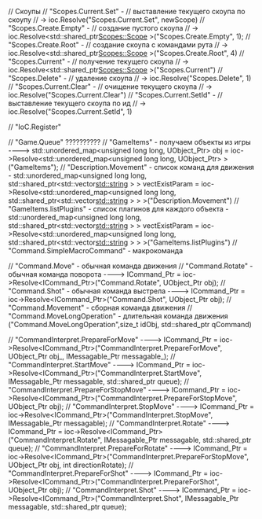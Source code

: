 // Скоупы
// "Scopes.Current.Set" -   // выставление текущего скоупа по скоупу // -> ioc.Resolve<void>("Scopes.Current.Set", newScope)
// "Scopes.Create.Empty" -  // создание пустого скоупа // -> ioc.Resolve<std::shared_ptr<Scopes::Scope> >("Scopes.Create.Empty", 1);
// "Scopes.Create.Root" -   // создание скоупа с командами рута // -> ioc.Resolve<std::shared_ptr<Scopes::Scope> >("Scopes.Create.Root", 4)
// "Scopes.Current" - 		// получение текущего скоупа // -> ioc.Resolve<std::shared_ptr<Scopes::Scope> >("Scopes.Current")
// "Scopes.Delete" - 		// удаление скоупа // -> ioc.Resolve<void>("Scopes.Delete", 1)
// "Scopes.Current.Clear" - // очищение текущего скоупа // -> ioc.Resolve<void>("Scopes.Current.Clear") 
// "Scopes.Current.SetId" - // выставление текущего скоупа по ид // -> ioc.Resolve<void>("Scopes.Current.SetId", 1)

// "IoC.Register"

// "Game.Queue" ??????????
// "GameItems" - получаем объекты из игры ---->  std::unordered_map<unsigned long long, UObject_Ptr> obj = ioc->Resolve<std::unordered_map<unsigned long long, UObject_Ptr> >("GameItems"); 
// "Description.Movement" - список команд для движения - std::unordered_map<unsigned long long, std::shared_ptr<std::vector<std::string> > > vectExistParam = ioc->Resolve<std::unordered_map<unsigned long long, std::shared_ptr<std::vector<std::string> > > >("Description.Movement")
// "GameItems.listPlugins" - список плагинов для каждого объекта - std::unordered_map<unsigned long long, std::shared_ptr<std::vector<std::string> > > vectExistParam = ioc->Resolve<std::unordered_map<unsigned long long, std::shared_ptr<std::vector<std::string> > > >("GameItems.listPlugins") 
// "Command.SimpleMacroCommand" - макрокоманда

// "Command.Move" - обычная команда движения
// "Command.Rotate" - обычная команда поворота ----> ICommand_Ptr = ioc->Resolve<ICommand_Ptr>("Command.Rotate", UObject_Ptr obj);
// "Command.Shot" - обычная команда выстрела  ----> ICommand_Ptr = ioc->Resolve<ICommand_Ptr>("Command.Shot", UObject_Ptr obj);
// "Command.Movement" - сборная команда движения
// "Command.MoveLongOperation" - длительная команда движения ("Command.MoveLongOperation",size_t idObj, std::shared_ptr<QueueCommand> qCommand)

// "CommandInterpret.PrepareForMove" ----> ICommand_Ptr = ioc->Resolve<ICommand_Ptr>("CommandInterpret.PrepareForMove", UObject_Ptr obj_, IMessagable_Ptr messagable_);
// "CommandInterpret.StartMove" ----> ICommand_Ptr = ioc->Resolve<ICommand_Ptr>("CommandInterpret.StartMove", IMessagable_Ptr messagable, std::shared_ptr<QueueCommand> queue);
// "CommandInterpret.PrepareForStopMove" ----> ICommand_Ptr = ioc->Resolve<ICommand_Ptr>("CommandInterpret.PrepareForStopMove", UObject_Ptr obj); 
// "CommandInterpret.StopMove"  ----> ICommand_Ptr = ioc->Resolve<ICommand_Ptr>("CommandInterpret.StopMove", IMessagable_Ptr messagable);
// "CommandInterpret.Rotate" ----> ICommand_Ptr = ioc->Resolve<ICommand_Ptr>("CommandInterpret.Rotate", IMessagable_Ptr messagable, std::shared_ptr<QueueCommand> queue);
// "CommandInterpret.PrepareForRotate" ----> ICommand_Ptr = ioc->Resolve<ICommand_Ptr>("CommandInterpret.PrepareForStopMove", UObject_Ptr obj, int directionRotate);
// "CommandInterpret.PrepareForShot" ----> ICommand_Ptr = ioc->Resolve<ICommand_Ptr>("CommandInterpret.PrepareForShot", UObject_Ptr obj);
// "CommandInterpret.Shot"  ----> ICommand_Ptr = ioc->Resolve<ICommand_Ptr>("CommandInterpret.Shot", IMessagable_Ptr messagable, std::shared_ptr<QueueCommand> queue);